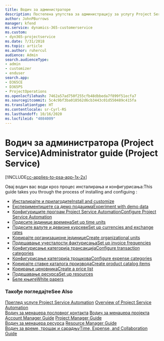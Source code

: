 ```yaml
---
title: Водич за администраторе
description: Постепена упутства за администрацију за услугу Project Service
author: JohnPBurrows
manager: kfend
ms.service: dynamics-365-customerservice
ms.custom:
- dyn365-projectservice
ms.date: 7/31/2018
ms.topic: article
ms.author: ruhercul
audience: Admin
search.audienceType:
- admin
- customizer
- enduser
search.app:
- D365CE
- D365PS
- ProjectOperations
ms.openlocfilehash: 7462a57ad750f255cfb48dbbeda7f899f51ecfa7
ms.sourcegitcommit: 5c4c9bf3ba018562d6cb3443c01d550489c415fa
ms.translationtype: HT
ms.contentlocale: sr-Cyrl-RS
ms.lasthandoff: 10/16/2020
ms.locfileid: "4084009"
---
```

# <a name="administrator-guide-project-service"></a><span data-ttu-id="425dc-103">Водич за администратора (Project Service)</span><span class="sxs-lookup"><span data-stu-id="425dc-103">Administrator guide (Project Service)</span></span>

[!INCLUDE[cc-applies-to-psa-app-1x-2x](../includes/cc-applies-to-psa-app-1x-2x.md)]

<span data-ttu-id="425dc-104">Овај водич вас води кроз процес инсталирања и конфигурисања:</span><span class="sxs-lookup"><span data-stu-id="425dc-104">This guide takes you through the process of installing and configuing :</span></span>  
  
- [<span data-ttu-id="425dc-105">Инсталирајте и прилагодите</span><span class="sxs-lookup"><span data-stu-id="425dc-105">Install and customize</span></span>](install-customize.md)
- [<span data-ttu-id="425dc-106">Експериментишете са демо подацима</span><span class="sxs-lookup"><span data-stu-id="425dc-106">Experiment with demo data</span></span>](use-demo-data.md)
- [<span data-ttu-id="425dc-107">Конфигуришите програм Project Service Automation</span><span class="sxs-lookup"><span data-stu-id="425dc-107">Configure Project Service Automation</span></span>](configure.md)
- [<span data-ttu-id="425dc-108">Подесите јединице времена</span><span class="sxs-lookup"><span data-stu-id="425dc-108">Set up time units</span></span>](set-up-time-units.md)
- [<span data-ttu-id="425dc-109">Подесите валуте и девизне курсеве</span><span class="sxs-lookup"><span data-stu-id="425dc-109">Set up currencies and exchange rates</span></span>](set-up-currencies-exchange-rates.md)
- [<span data-ttu-id="425dc-110">Креирајте организационе јединице</span><span class="sxs-lookup"><span data-stu-id="425dc-110">Create organizational units</span></span>](create-organizational-units.md)
- [<span data-ttu-id="425dc-111">Подешавање учесталости фактурисања</span><span class="sxs-lookup"><span data-stu-id="425dc-111">Set up invoice frequencies</span></span>](set-up-invoice-frequencies.md)
- [<span data-ttu-id="425dc-112">Конфигурисање категорија трансакција</span><span class="sxs-lookup"><span data-stu-id="425dc-112">Configure transaction categories</span></span>](configure-transaction-categories.md)
- [<span data-ttu-id="425dc-113">Конфигурисање категорија трошкова</span><span class="sxs-lookup"><span data-stu-id="425dc-113">Configure expense categories</span></span>](configure-expense-categories.md)
- [<span data-ttu-id="425dc-114">Креирајте ставке каталога производа</span><span class="sxs-lookup"><span data-stu-id="425dc-114">Create product catalog items</span></span>](create-product-catalog-items.md)
- [<span data-ttu-id="425dc-115">Креирање ценовника</span><span class="sxs-lookup"><span data-stu-id="425dc-115">Create a price list</span></span>](create-price-list.md)
- [<span data-ttu-id="425dc-116">Подешавање ресурса</span><span class="sxs-lookup"><span data-stu-id="425dc-116">Set up resources</span></span>](set-up-resources.md)
- [<span data-ttu-id="425dc-117">Беле књиге</span><span class="sxs-lookup"><span data-stu-id="425dc-117">White papers</span></span>](white-papers.md)
  
### <a name="see-also"></a><span data-ttu-id="425dc-118">Такође погледајте</span><span class="sxs-lookup"><span data-stu-id="425dc-118">See Also</span></span>  
 <span data-ttu-id="425dc-119">[Преглед услуге Project Service Automation](../psa/overview.md)  </span><span class="sxs-lookup"><span data-stu-id="425dc-119">[Overview of Project Service Automation](../psa/overview.md)  </span></span>  
 <span data-ttu-id="425dc-120">[Водич за менаџера пословног контакта](../psa/account-manager-guide.md) [Водич за менаџера пројекта](../psa/project-manager-guide.md) </span><span class="sxs-lookup"><span data-stu-id="425dc-120">[Account Manager Guide](../psa/account-manager-guide.md) [Project Manager Guide](../psa/project-manager-guide.md) </span></span>  
 <span data-ttu-id="425dc-121">[Водич за менаџера ресурса](../psa/resource-manager-guide.md) </span><span class="sxs-lookup"><span data-stu-id="425dc-121">[Resource Manager Guide](../psa/resource-manager-guide.md) </span></span>  
 [<span data-ttu-id="425dc-122">Водич за време, трошак и сарадњу</span><span class="sxs-lookup"><span data-stu-id="425dc-122">Time, Expense, and Collaboration Guide</span></span>](../psa/time-expense-collaboration-guide.md)
